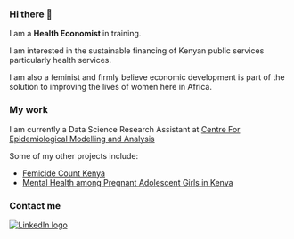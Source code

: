 ### Hi there 👋

I am a <b> Health Economist </b> in training. 

I am interested in the sustainable financing of Kenyan public services particularly health services.

I am also a feminist and firmly believe economic development is part of the solution to improving the lives of women here in Africa.

### My work

I am currently a Data Science Research Assistant at <a href = "https://cema-africa.uonbi.ac.ke/"> Centre For Epidemiological Modelling and Analysis  </a>

Some of my other projects include:
- <a href = "https://tagnal.shinyapps.io/femicideke/">  Femicide Count Kenya </a>
- <a href = "https://tagnal.shinyapps.io/InspireTrial/"> Mental Health among Pregnant Adolescent Girls in Kenya </a>


### Contact me
 <a href = "https://www.linkedin.com/in/angela-langat/" >
    <img src = "https://img.shields.io/badge/LinkedIn-blue?logo=linkedin&logoColor=white/" alt = "LinkedIn logo"/> 
      </a>
